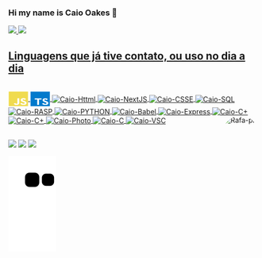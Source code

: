 ### Hi my name is Caio Oakes 🧙 

<div align="Rigth">
  <a href="https://github.com/CaioOakes">
  <img height="130em" src="https://github-readme-stats.vercel.app/api/top-langs/?username=CaioOakes&layout=compact&langs_count=7&theme=dark"/>
  <img height="130em" src="https://github-readme-stats.vercel.app/api?username=CaioOakes&show_icons=true&theme=dark&include_all_commits=true&count_private=true"/>
</div>

## Linguagens que já tive contato, ou uso no dia a dia 
  <div style="display: inline_block"><br>  
  <img align="center" alt="Caio-Js" height="30" width="40" src="https://raw.githubusercontent.com/devicons/devicon/master/icons/javascript/javascript-plain.svg">
  <img align="center" alt="Caio-Ts" height="30" width="40" src="https://raw.githubusercontent.com/devicons/devicon/master/icons/typescript/typescript-plain.svg">
  <img align="center" alt="Caio-Httml" height="30" width="40" src="https://cdn.jsdelivr.net/gh/devicons/devicon/icons/html5/html5-original.svg">
  <img align="center" alt="Caio-NextJS" height="60" width="40" src="https://cdn.jsdelivr.net/gh/devicons/devicon/icons/nextjs/nextjs-original.svg">
  <img align="center" alt="Caio-CSSE" height="30" width="40" src="https://cdn.jsdelivr.net/gh/devicons/devicon/icons/css3/css3-original.svg">
  <img align="center" alt="Caio-SQL" height="60" width="40" src="https://cdn.jsdelivr.net/gh/devicons/devicon/icons/mysql/mysql-original.svg">
  <img align="center" alt="Caio-RASP" height="30" width="50" src="https://cdn.jsdelivr.net/gh/devicons/devicon/icons/raspberrypi/raspberrypi-original.svg">
  <img align="center" alt="Caio-PYTHON" height="60" width="40" src="https://cdn.jsdelivr.net/gh/devicons/devicon/icons/python/python-original-wordmark.svg">
  <img align="center" alt="Caio-Babel" height="60" width="40" src="https://cdn.jsdelivr.net/gh/devicons/devicon/icons/babel/babel-original.svg">
  <img align="center" alt="Caio-Express" height="30" width="40" src="https://cdn.jsdelivr.net/gh/devicons/devicon/icons/express/express-original.svg"">
  <img align="center" alt="Caio-C+" height="60" width="40" src="https://cdn.jsdelivr.net/gh/devicons/devicon/icons/cplusplus/cplusplus-original.svg">
  <img align="center" alt="Caio-C+" height="60" width="40" src="https://cdn.jsdelivr.net/gh/devicons/devicon/icons/c/c-original.svg" />                                                                                                                                                 
  <img align="center" alt="Caio-Photo" height="30" width="40" src="https://cdn.jsdelivr.net/gh/devicons/devicon/icons/photoshop/photoshop-plain.svg">
  <img align="center" alt="Caio-C" height="60" width="60" src="https://cdn.jsdelivr.net/gh/devicons/devicon/icons/oracle/oracle-original.svg"/>
  <img align="center" alt="Caio-VSC" height="50" width="60" src="https://cdn.jsdelivr.net/gh/devicons/devicon/icons/vscode/vscode-original.svg" />   
  <img align="right" alt="Rafa-pic" height="150" style="border-radius:50px;" src="https://user-images.githubusercontent.com/115512834/199310419-766c84e3-d5e6-447c-940f-f84b11f34807.gif">                                                                                                                                            
</div>

##

<div>
  <a href="mailto:caiooakes22@gmail.com"><img src="https://img.shields.io/badge/-Gmail-%23333?style=for-the-badge&logo=gmail&logoColor=white" target="_blank"></a>
  <a href="https://www.linkedin.com/in/caio-o-94b900ba/" target="_blank"><img src="https://img.shields.io/badge/-LinkedIn-%230077B5?style=for-the-badge&logo=linkedin&logoColor=white" target="_blank"></a> 
  <a href="https://www.facebook.com/LacerdaGAMER" target="_blank"><img src="https://img.shields.io/badge/Facebook-1877F2?style=for-the-badge&logo=facebook&logoColor=white target="_blank"></a>

</div>

<div align="Rigth">

![Snake animation](https://github.com/CaioOakes/CaioOakes/blob/output/github-contribution-grid-snake.svg) 
  
</div>
